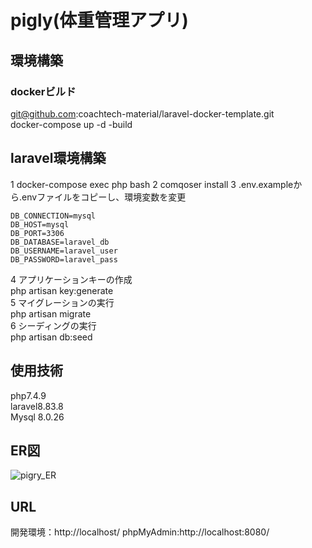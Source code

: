 # pigly(体重管理アプリ)
## 環境構築
### dockerビルド
git@github.com:coachtech-material/laravel-docker-template.git  
docker-compose up -d -build

## laravel環境構築
1 docker-compose exec php bash
2 comqoser install
3 .env.exampleから.envファイルをコピーし、環境変数を変更
~~~
DB_CONNECTION=mysql
DB_HOST=mysql
DB_PORT=3306
DB_DATABASE=laravel_db
DB_USERNAME=laravel_user
DB_PASSWORD=laravel_pass
~~~
4 アプリケーションキーの作成  
php artisan key:generate  
5 マイグレーションの実行  
php artisan migrate  
6 シーディングの実行  
php artisan db:seed

## 使用技術
php7.4.9  
laravel8.83.8  
Mysql 8.0.26  

## ER図
![pigry_ER](https://github.com/user-attachments/assets/8dd8bac7-9e67-48e4-91a6-9e0e3fbaf456)


## URL
開発環境：http://localhost/ 
phpMyAdmin:http://localhost:8080/ 
